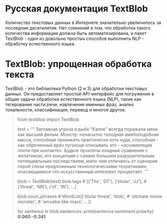 # Русская документация TextBlob
Количество текстовых данных в Интернете значительно увеличилось за последние десятилетия. Нет сомнений в том, что обработка такого количества информации должна быть автоматизирована, и пакет TextBlob - один из довольно простых способов выполнить NLP - обработку естественного языка.

# TextBlob: упрощенная обработка текста
TextBlob - это библиотека Python (2 и 3) для обработки текстовых данных.  Он предоставляет простой API-интерфейс для погружения в общие задачи обработки естественного языка (NLP), такие как тегирование части речи, извлечение именных фраз, анализ тональности, классификация, перевод и многое другое.
>  from textblob import TextBlob
>  
>  text = '''
>  Заглавная угроза в рыбе "Капле" всегда поражала меня как высший фильм.
>  Монстр: ненасытно голодная амебоподобная масса, способная проникать
>  практически хоть куда, способная - как обреченный врач пугающе
>  описывать это - «ассимиляция плоти при контакте».
>  Будьте прокляты ехидные сравнения с желатином, это концепция с самым большим
>  разрушительным потенциальным последствием, мало чем отличаясь от сценария серой слизи
>  предложеным технологическими теоретиками, опасающимися что
>  искусственный интеллект процветает.
>  '''
>  
>  blob = TextBlob(text)
>  blob.tags           # [('The', 'DT'), ('titular', 'JJ'),
>                      #  ('threat', 'NN'), ('of', 'IN'), ...]
>  
>  blob.noun_phrases   # WordList(['titular threat', 'blob',
>                      #            'ultimate movie monster',
>                      #            'amoeba-like mass', ...])
>  
>  for sentence in blob.sentences:
>      print(sentence.sentiment.polarity)
>  **0.060**
>  **-0.341**
